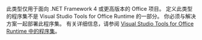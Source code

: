 此类型仅用于面向 .NET Framework 4 或更高版本的 Office 项目。 定义此类型的程序集不是 Visual Studio Tools for Office Runtime 的一部分。 你必须与解决方案一起部署此程序集。 有关详细信息，请参阅 [Visual Studio Tools for Office Runtime 中的程序集](/visualstudio/vsto/assemblies-in-the-visual-studio-tools-for-office-runtime)。